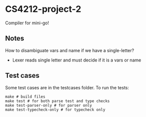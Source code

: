 # CS4212-project-2
Compiler for mini-go!

## Notes
How to disambiguate vars and name if we have a single-letter?
- Lexer reads single letter and must decide if it is a vars or name

## Test cases
Some test cases are in the testcases folder.
To run the tests:

```
make # build files
make test # for both parse test and type checks
make test-parser-only # for parser only
make test-typecheck-only # for typecheck only
```
